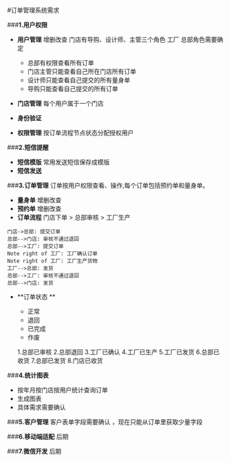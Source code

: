 #订单管理系统需求

###**1.用户权限**
- **用户管理**
	 增删改查
	 门店有导购、设计师、主管三个角色
	 工厂
	总部角色需要确定
	
	- 总部有权限查看所有订单
	- 门店主管只能查看自己所在门店所有订单
	- 设计师只能查看自己提交的所有量身单
	- 导购只能查看自己提交的所有订单
	
- **门店管理** 
	每个用户属于一个门店
- **身份验证**

- **权限管理**
	 按订单流程节点状态分配授权用户

###**2.短信提醒**
- **短信模版**
	常用发送短信保存成模版
- **短信发送**

###**3.订单管理**
订单按用户权限查看、操作,每个订单包括预约单和量身单。

   - **量身单**
	    增删改查 
   - **预约单**
		增删改查
   - **订单流程**
     门店下单 > 总部审核 > 工厂生产
     
```sequence
门店->总部: 提交订单
总部-->门店: 审核不通过退回
总部-->工厂: 提交订单
Note right of 工厂: 工厂确认订单
Note right of 工厂: 工厂生产货物
工厂-->总部: 发货
总部-->工厂: 审核不通过退回
总部-->门店: 发货
```
- **订单状态 **
	- 正常 
	- 退回 
	- 已完成 
	- 作废 
	
    1.总部已审核
    2.总部退回
    3.工厂已确认
    4.工厂已生产
    5.工厂已发货
    6.总部已收货
    7.总部已发货
    8.门店已收货

###**4.统计图表**
- 按年月按门店按用户统计查询订单
- 生成图表
- 具体需求需要确认

###**5.客户管理**
客户表单字段需要确认 ，现在只能从订单里获取少量字段

###**6.移动端适配**
 后期

###**7.微信开发**
 后期

